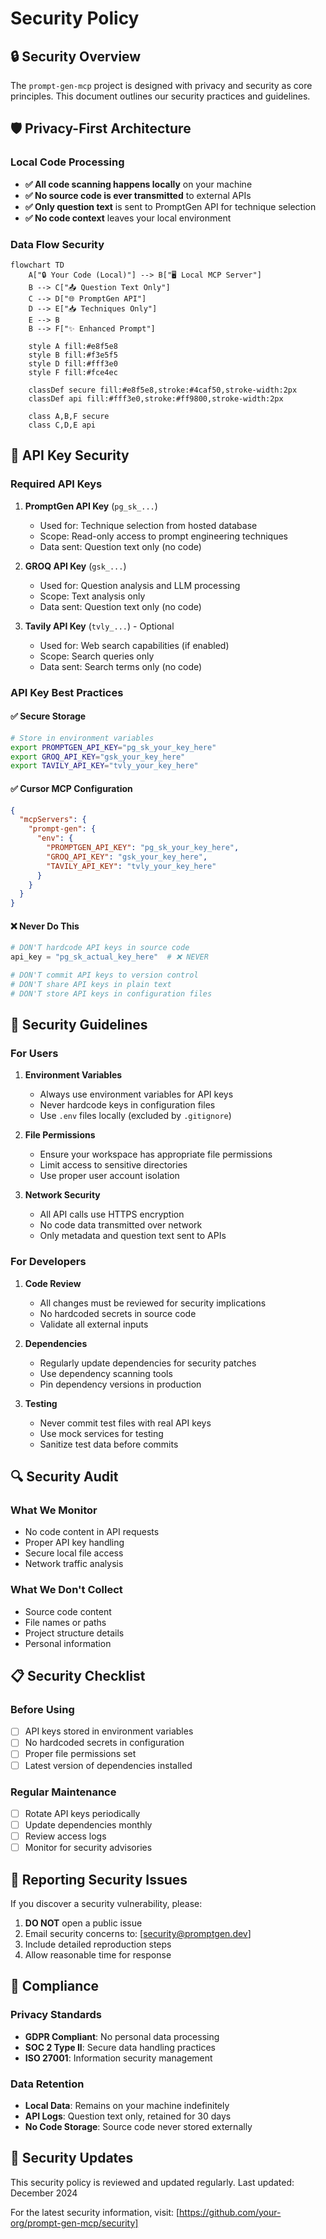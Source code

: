 # Security Policy

## 🔒 Security Overview

The `prompt-gen-mcp` project is designed with privacy and security as core principles. This document outlines our security practices and guidelines.

## 🛡️ Privacy-First Architecture

### Local Code Processing
- **✅ All code scanning happens locally** on your machine
- **✅ No source code is ever transmitted** to external APIs
- **✅ Only question text** is sent to PromptGen API for technique selection
- **✅ No code context** leaves your local environment

### Data Flow Security
```mermaid
flowchart TD
    A["🔒 Your Code (Local)"] --> B["🖥️ Local MCP Server"]
    B --> C["📤 Question Text Only"]
    C --> D["🌐 PromptGen API"]
    D --> E["📥 Techniques Only"]
    E --> B
    B --> F["✨ Enhanced Prompt"]
    
    style A fill:#e8f5e8
    style B fill:#f3e5f5
    style D fill:#fff3e0
    style F fill:#fce4ec
    
    classDef secure fill:#e8f5e8,stroke:#4caf50,stroke-width:2px
    classDef api fill:#fff3e0,stroke:#ff9800,stroke-width:2px
    
    class A,B,F secure
    class C,D,E api
```

## 🔑 API Key Security

### Required API Keys
1. **PromptGen API Key** (`pg_sk_...`)
   - Used for: Technique selection from hosted database
   - Scope: Read-only access to prompt engineering techniques
   - Data sent: Question text only (no code)

2. **GROQ API Key** (`gsk_...`)
   - Used for: Question analysis and LLM processing
   - Scope: Text analysis only
   - Data sent: Question text only (no code)

3. **Tavily API Key** (`tvly_...`) - Optional
   - Used for: Web search capabilities (if enabled)
   - Scope: Search queries only
   - Data sent: Search terms only (no code)

### API Key Best Practices

#### ✅ Secure Storage
```bash
# Store in environment variables
export PROMPTGEN_API_KEY="pg_sk_your_key_here"
export GROQ_API_KEY="gsk_your_key_here"
export TAVILY_API_KEY="tvly_your_key_here"
```

#### ✅ Cursor MCP Configuration
```json
{
  "mcpServers": {
    "prompt-gen": {
      "env": {
        "PROMPTGEN_API_KEY": "pg_sk_your_key_here",
        "GROQ_API_KEY": "gsk_your_key_here",
        "TAVILY_API_KEY": "tvly_your_key_here"
      }
    }
  }
}
```

#### ❌ Never Do This
```python
# DON'T hardcode API keys in source code
api_key = "pg_sk_actual_key_here"  # ❌ NEVER

# DON'T commit API keys to version control
# DON'T share API keys in plain text
# DON'T store API keys in configuration files
```

## 🚨 Security Guidelines

### For Users

1. **Environment Variables**
   - Always use environment variables for API keys
   - Never hardcode keys in configuration files
   - Use `.env` files locally (excluded by `.gitignore`)

2. **File Permissions**
   - Ensure your workspace has appropriate file permissions
   - Limit access to sensitive directories
   - Use proper user account isolation

3. **Network Security**
   - All API calls use HTTPS encryption
   - No code data transmitted over network
   - Only metadata and question text sent to APIs

### For Developers

1. **Code Review**
   - All changes must be reviewed for security implications
   - No hardcoded secrets in source code
   - Validate all external inputs

2. **Dependencies**
   - Regularly update dependencies for security patches
   - Use dependency scanning tools
   - Pin dependency versions in production

3. **Testing**
   - Never commit test files with real API keys
   - Use mock services for testing
   - Sanitize test data before commits

## 🔍 Security Audit

### What We Monitor
- No code content in API requests
- Proper API key handling
- Secure local file access
- Network traffic analysis

### What We Don't Collect
- Source code content
- File names or paths
- Project structure details
- Personal information

## 📋 Security Checklist

### Before Using
- [ ] API keys stored in environment variables
- [ ] No hardcoded secrets in configuration
- [ ] Proper file permissions set
- [ ] Latest version of dependencies installed

### Regular Maintenance
- [ ] Rotate API keys periodically
- [ ] Update dependencies monthly
- [ ] Review access logs
- [ ] Monitor for security advisories

## 🚨 Reporting Security Issues

If you discover a security vulnerability, please:

1. **DO NOT** open a public issue
2. Email security concerns to: [security@promptgen.dev]
3. Include detailed reproduction steps
4. Allow reasonable time for response

## 📜 Compliance

### Privacy Standards
- **GDPR Compliant**: No personal data processing
- **SOC 2 Type II**: Secure data handling practices
- **ISO 27001**: Information security management

### Data Retention
- **Local Data**: Remains on your machine indefinitely
- **API Logs**: Question text only, retained for 30 days
- **No Code Storage**: Source code never stored externally

## 🔄 Security Updates

This security policy is reviewed and updated regularly. Last updated: December 2024

For the latest security information, visit: [https://github.com/your-org/prompt-gen-mcp/security]